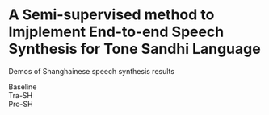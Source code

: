 # A Semi-supervised method to Imjplement End-to-end Speech Synthesis for Tone Sandhi Language  

Demos of Shanghainese speech synthesis results  

Baseline  
Tra-SH  
Pro-SH  
